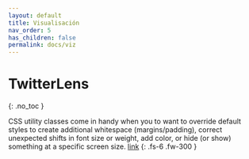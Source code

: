 ```yaml
---
layout: default
title: Visualisación
nav_order: 5
has_children: false
permalink: docs/viz
---
```


# TwitterLens
{: .no_toc }

CSS utility classes come in handy when you to want to override default styles to create additional whitespace (margins/padding), correct unexpected shifts in font size or weight, add color, or hide (or show) something at a specific screen size. [link](/twitterlens-app/index.html)
{: .fs-6 .fw-300 }
